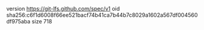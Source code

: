 version https://git-lfs.github.com/spec/v1
oid sha256:c6f1d6008f66ee521bacf74b41ca7b44b7c8029a1602a567df004560df975aba
size 718
